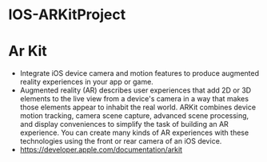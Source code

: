 # IOS-ARKitProject
# Ar Kit
* Integrate iOS device camera and motion features to produce augmented reality experiences in your app or game.
* Augmented reality (AR) describes user experiences that add 2D or 3D elements to the live view from a device's camera in a way that makes those elements appear to inhabit the real world. ARKit combines device motion tracking, camera scene capture, advanced scene processing, and display conveniences to simplify the task of building an AR experience. You can create many kinds of AR experiences with these technologies using the front or rear camera of an iOS device.
* https://developer.apple.com/documentation/arkit
